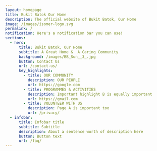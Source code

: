 ```yaml
---
layout: homepage
title: Bukit Batok Our Home
description: The official website of Bukit Batok, Our Home
image: /images/isomer-logo.svg
permalink: /
notification: Here's a notification bar you can use!
sections:
  - hero:
      title: Bukit Batok, Our Home
      subtitle: A Great Home &  A Caring Community
      background: /images/BB_Sun__3_.jpg
      button: Contact Us
      url: /contact-us/
      key_highlights:
        - title: OUR COMMUNITY
          description: OUR PEOPLE
          url: https://google.com
        - title: PROGRAMMES & ACTIVITIES
          description: Important highlight B is equally important
          url: https://gmail.com
        - title: VOLUNTEER WITH US
          description: Page A is important too
          url: /privacy/
  - infobar:
      title: Infobar title
      subtitle: Subtitle
      description: About a sentence worth of description here
      button: Button text
      url: /faq/
---
```

